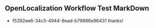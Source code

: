 ## OpenLocalization Workflow Test MarkDown

* f5392ee6-34c5-4944-8ead-b79886e96431 
thanks!



<!--HONumber=Feb16_HO3-->

